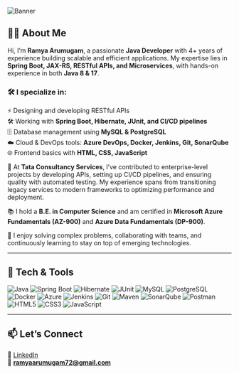 ![Banner](A_professional_digital_graphic_banner_introduces_R.png)

## 👩‍💻 About Me  

Hi, I’m **Ramya Arumugam**, a passionate **Java Developer** with 4+ years of experience building scalable and efficient applications. My expertise lies in **Spring Boot, JAX-RS, RESTful APIs, and Microservices**, with hands-on experience in both **Java 8 & 17**.  

### 🛠️ I specialize in:  
⚡ Designing and developing RESTful APIs  
🛠️ Working with **Spring Boot, Hibernate, JUnit, and CI/CD pipelines**  
🗄️ Database management using **MySQL & PostgreSQL**  
☁️ Cloud & DevOps tools: **Azure DevOps, Docker, Jenkins, Git, SonarQube**  
🌐 Frontend basics with **HTML, CSS, JavaScript**  

🚀 At **Tata Consultancy Services**, I’ve contributed to enterprise-level projects by developing APIs, setting up CI/CD pipelines, and ensuring quality with automated testing. My experience spans from transitioning legacy services to modern frameworks to optimizing performance and deployment.  

📚 I hold a **B.E. in Computer Science** and am certified in **Microsoft Azure Fundamentals (AZ-900)** and **Azure Data Fundamentals (DP-900)**.  

🌱 I enjoy solving complex problems, collaborating with teams, and continuously learning to stay on top of emerging technologies.  

---

## 🚀 Tech & Tools  

![Java](https://img.shields.io/badge/Java-ED8B00?style=for-the-badge&logo=openjdk&logoColor=white)
![Spring Boot](https://img.shields.io/badge/Spring%20Boot-6DB33F?style=for-the-badge&logo=springboot&logoColor=white)
![Hibernate](https://img.shields.io/badge/Hibernate-59666C?style=for-the-badge&logo=hibernate&logoColor=white)
![JUnit](https://img.shields.io/badge/JUnit5-25A162?style=for-the-badge&logo=junit5&logoColor=white)
![MySQL](https://img.shields.io/badge/MySQL-005C84?style=for-the-badge&logo=mysql&logoColor=white)
![PostgreSQL](https://img.shields.io/badge/PostgreSQL-316192?style=for-the-badge&logo=postgresql&logoColor=white)
![Docker](https://img.shields.io/badge/Docker-2496ED?style=for-the-badge&logo=docker&logoColor=white)
![Azure](https://img.shields.io/badge/Azure-0078D4?style=for-the-badge&logo=microsoftazure&logoColor=white)
![Jenkins](https://img.shields.io/badge/Jenkins-D24939?style=for-the-badge&logo=jenkins&logoColor=white)
![Git](https://img.shields.io/badge/Git-F05032?style=for-the-badge&logo=git&logoColor=white)
![Maven](https://img.shields.io/badge/Maven-C71A36?style=for-the-badge&logo=apachemaven&logoColor=white)
![SonarQube](https://img.shields.io/badge/SonarQube-4E9BCD?style=for-the-badge&logo=sonarqube&logoColor=white)
![Postman](https://img.shields.io/badge/Postman-FF6C37?style=for-the-badge&logo=postman&logoColor=white)
![HTML5](https://img.shields.io/badge/HTML5-E34F26?style=for-the-badge&logo=html5&logoColor=white)
![CSS3](https://img.shields.io/badge/CSS3-1572B6?style=for-the-badge&logo=css3&logoColor=white)
![JavaScript](https://img.shields.io/badge/JavaScript-F7DF1E?style=for-the-badge&logo=javascript&logoColor=black)

---

## 📫 Let’s Connect  

💼 [LinkedIn](https://www.linkedin.com/in/ramya-a-9487881ab/)  
📧 **ramyaarumugam72@gmail.com**  
